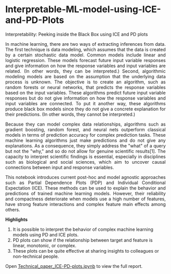 # Interpretable-ML-model-using-ICE-and-PD-Plots
 Interpretability: Peeking inside the Black Box using ICE and PD plots

<p align="justify">In machine learning, there are two ways of extracting inferences from data. The first technique is data modeling, which assumes that the data is created by a certain stochastic data model. Common models include linear and logistic regression. These models forecast future input variable responses and give information on how the response variables and input variables are related. (In other words, they can be interpreted.) Second, algorithmic modeling models are based on the assumption that the underlying data process is unknown. The objective is to create an algorithm, such as random forests or neural networks, that predicts the response variables based on the input variables. These algorithms predict future input variable responses but do not give information on how the response variables and input variables are connected. To put it another way, these algorithms produce black box models since they do not give a concrete explanation for their predictions. (In other words, they cannot be interpreted.)</p>

<p align="justify">Because they can model complex data relationships, algorithms such as gradient boosting, random forest, and neural nets outperform classical models in terms of prediction accuracy for complex prediction tasks. These machine learning algorithms just make predictions and do not give any explanations. As a consequence, they simply address the "what" of a query but not the "why," and so do not allow for genuine scientific results[1]. The capacity to interpret scientific findings is essential, especially in disciplines such as biological and social sciences, which aim to uncover causal connections between input and response variables.</p>

<p align="justify">This notebook introduces current post-hoc and model agnostic approaches such as Partial Dependence Plots (PDP) and Individual Conditional Expectation (ICE). These methods can be used to explain the behavior and predictions of trained machine learning models. However, their reliability and compactness deteriorate when models use a high number of features, have strong feature interactions and complex feature main effects among others.</p>

<b>Highlights</b>
<ol>
	<li>It is possible to interpret the behavior of complex machine learning models using PD and ICE plots.</li>
	<li>PD plots can show if the relationship between target and feature is linear, monotonic, or complex.</li>
	<li>These plots can be quite effective at sharing insights to colleagues or non-technical people.</li>
</ol>

Open <a href="https://github.com/jazeljayme/Interpretable-ML-model-using-ICE-and-PD-Plots/blob/master/Technical_paper_ICE-PD-plots.ipynb">Technical_paper_ICE-PD-plots.ipynb</a> to view the full report.
